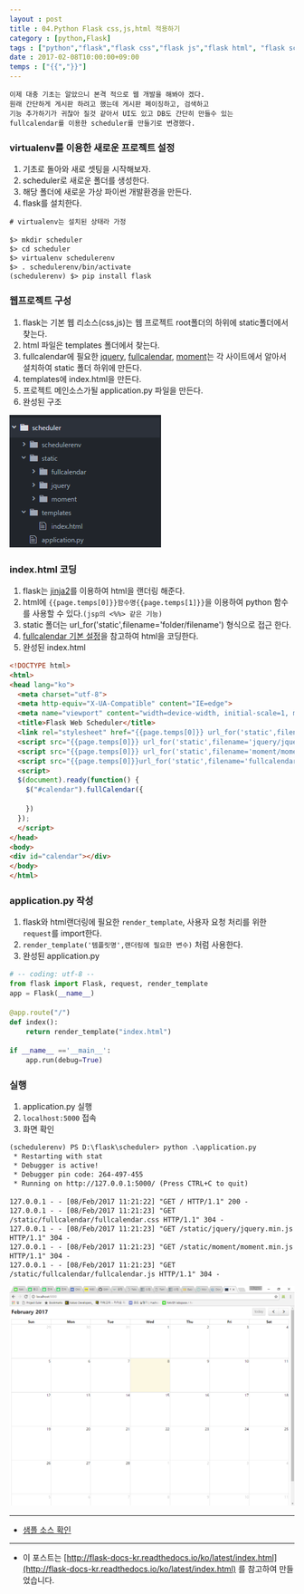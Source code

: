 ```yaml
---
layout : post
title : 04.Python Flask css,js,html 적용하기
category : [python,Flask]
tags : ["python","flask","flask css","flask js","flask html", "flask scheduler"]
date : 2017-02-08T10:00:00+09:00
temps : ["{{","}}"]
---
```


```
이제 대충 기초는 알았으니 본격 적으로 웹 개발을 해봐야 겠다.
원래 간단하게 게시판 하려고 했는데 게시판 페이징하고, 검색하고
기능 추가하기가 귀찮아 질것 같아서 UI도 있고 DB도 간단히 만들수 있는
fullcalendar를 이용한 scheduler를 만들기로 변경했다.
```

### virtualenv를 이용한 새로운 프로젝트 설정
1. 기초로 돌아와 새로 셋팅을 시작해보자.
2. scheduler로 새로운 폴더를 생성한다.
3. 해당 폴더에 새로운 가상 파이썬 개발환경을 만든다.
4. flask를 설치한다.

```
# virtualenv는 설치된 상태라 가정

$> mkdir scheduler
$> cd scheduler
$> virtualenv schedulerenv
$> . schedulerenv/bin/activate
(schedulerenv) $> pip install flask
```

### 웹프로젝트 구성
1. flask는 기본 웹 리소스(css,js)는 웹 프로젝트 root폴더의 하위에 static폴더에서 찾는다.
2. html 파일은 templates 폴더에서 찾는다.
3. fullcalendar에 필요한 [jquery](http://jquery.com/download/), [fullcalendar](https://fullcalendar.io/download/), [moment](http://momentjs.com/)는 각 사이트에서 알아서 설치하여 static 폴더 하위에 만든다.
4. templates에 index.html을 만든다.
5. 프로젝트 메인소스가될 application.py 파일을 만든다.
6. 완성된 구조

![프로젝트 구조](/images/python/scheduler/1.png)

### index.html 코딩
1. flask는 [jinja2](http://jinja.pocoo.org/docs/2.9/templates/)를 이용하여 html을 랜더링 해준다.
2. html에 ```{{page.temps[0]}}함수명{{page.temps[1]}}```을 이용하여 python 함수를 사용할 수 있다.```(jsp의 <%%> 같은 기능)```
3. static 폴더는 url_for('static',filename='folder/filename') 형식으로 접근 한다.
4. [fullcalendar 기본 설정](https://fullcalendar.io/docs/usage/)을 참고하여 html을 코딩한다.
5. 완성된 index.html

```html
<!DOCTYPE html>
<html>
<head lang="ko">
  <meta charset="utf-8">
  <meta http-equiv="X-UA-Compatible" content="IE=edge">
  <meta name="viewport" content="width=device-width, initial-scale=1, maximum-scale=1, user-scalable=no">
  <title>Flask Web Scheduler</title>
  <link rel="stylesheet" href="{{page.temps[0]}} url_for('static',filename='fullcalendar/fullcalendar.css') {{page.temps[1]}}" />
  <script src="{{page.temps[0]}} url_for('static',filename='jquery/jquery.min.js') {{page.temps[1]}}"></script>
  <script src="{{page.temps[0]}} url_for('static',filename='moment/moment.min.js') {{page.temps[1]}}"></script>
  <script src="{{page.temps[0]}}url_for('static',filename='fullcalendar/fullcalendar.js'){{page.temps[1]}}"></script>
  <script>
  $(document).ready(function() {
    $("#calendar").fullCalendar({

    })
  });
  </script>
</head>
<body>
<div id="calendar"></div>
</body>
</html>
```

### application.py 작성
1. flask와 html랜더링에 필요한 ```render_template```, 사용자 요청 처리를 위한 ```request```를 import한다.
2. ```render_template('템플릿명',랜더링에 필요한 변수)``` 처럼 사용한다.
3. 완성된 application.py

```python
# -- coding: utf-8 --
from flask import Flask, request, render_template
app = Flask(__name__)

@app.route("/")
def index():
    return render_template("index.html")

if __name__ =='__main__':
    app.run(debug=True)
```

### 실행
1. application.py 실행
2. ```localhost:5000``` 접속
3. 화면 확인

```
(schedulerenv) PS D:\flask\scheduler> python .\application.py
 * Restarting with stat
 * Debugger is active!
 * Debugger pin code: 264-497-455
 * Running on http://127.0.0.1:5000/ (Press CTRL+C to quit)

127.0.0.1 - - [08/Feb/2017 11:21:22] "GET / HTTP/1.1" 200 -
127.0.0.1 - - [08/Feb/2017 11:21:23] "GET /static/fullcalendar/fullcalendar.css HTTP/1.1" 304 -
127.0.0.1 - - [08/Feb/2017 11:21:23] "GET /static/jquery/jquery.min.js HTTP/1.1" 304 -
127.0.0.1 - - [08/Feb/2017 11:21:23] "GET /static/moment/moment.min.js HTTP/1.1" 304 -
127.0.0.1 - - [08/Feb/2017 11:21:23] "GET /static/fullcalendar/fullcalendar.js HTTP/1.1" 304 -
```

![scheduler main](/images/python/scheduler/2.png)

----------

- [샘플 소스 확인](https://github.com/ParkMinKyu/scheduler)

----------

- 이 포스트는 [http://flask-docs-kr.readthedocs.io/ko/latest/index.html](http://flask-docs-kr.readthedocs.io/ko/latest/index.html) 를 참고하여 만들었습니다.
